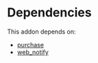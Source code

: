 # Dependencies

This addon depends on:

- [purchase](../../../../../oca-ocb-core/odoo-bringout-oca-ocb-purchase)
- [web_notify](../../../../../oca-technical/odoo-bringout-oca-web-web_notify)

